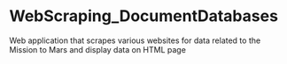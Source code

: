 # WebScraping_DocumentDatabases
Web application that scrapes various websites for data related to the Mission to Mars and display data on HTML page
